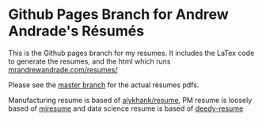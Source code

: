 # Github Pages Branch for Andrew Andrade's Résumés

This is the Github pages branch for my resumes.  It includes the LaTex code to generate the resumes, and the html which runs [mrandrewandrade.com/resumes/](http://mrandrewandrade.com/resumes)     

Please see the [master branch](https://github.com/mrandrewandrade/resumes) for the actual resumes pdfs.

Manufacturing resume is based of [alykhank/resume](https://github.com/alykhank/resume), PM resume is loosely based of  [mjresume](https://github.com/MinghaoJ/mjresume) and data science resume is based of [deedy-resume](https://github.com/deedydas/Deedy-Resume) 
